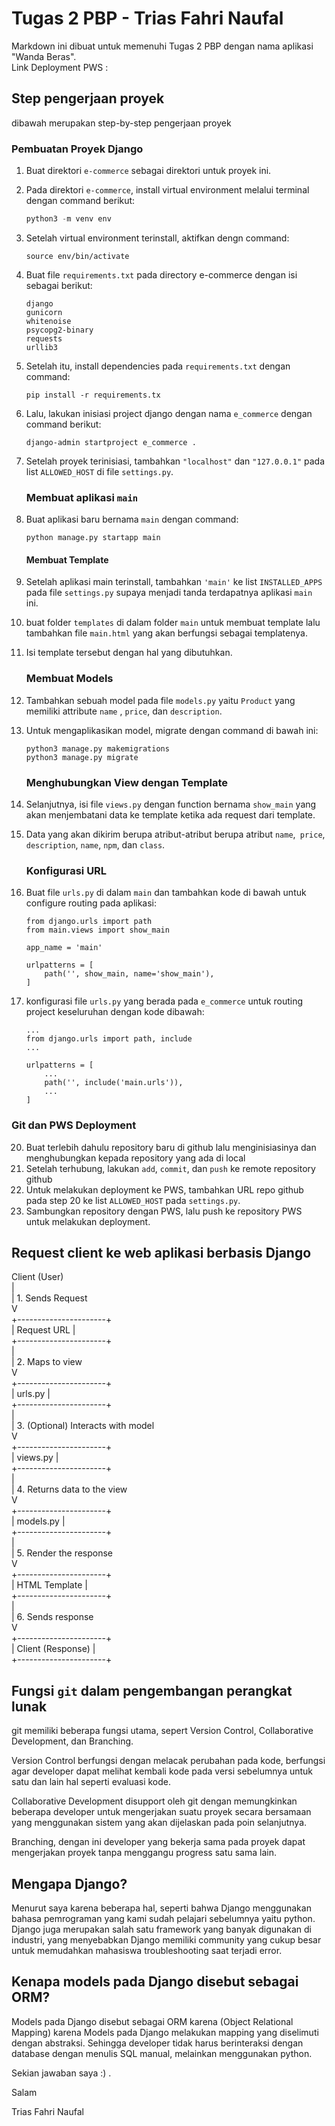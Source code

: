 # Tugas 2 PBP - Trias Fahri Naufal

Markdown ini dibuat untuk memenuhi Tugas 2 PBP dengan nama aplikasi "Wanda Beras". <br />
Link Deployment PWS : 

## Step pengerjaan proyek

dibawah merupakan step-by-step pengerjaan proyek

### Pembuatan Proyek Django

1. Buat direktori `e-commerce` sebagai direktori untuk proyek ini.
2. Pada direktori `e-commerce`, install virtual environment melalui terminal dengan command berikut:

   ```python
   python3 -m venv env
   ```
3. Setelah virtual environment terinstall, aktifkan dengn command:

   ```
   source env/bin/activate
   ```

4. Buat file `requirements.txt` pada directory e-commerce dengan isi sebagai berikut:

   ```
   django
   gunicorn
   whitenoise
   psycopg2-binary
   requests
   urllib3
   ```
5. Setelah itu, install dependencies pada `requirements.txt` dengan command:

   ```
   pip install -r requirements.tx
   ```
6. Lalu, lakukan inisiasi project django dengan nama `e_commerce` dengan command berikut:

   ```
   django-admin startproject e_commerce .
   ```

7. Setelah proyek terinisiasi, tambahkan `"localhost"` dan `"127.0.0.1"` pada list `ALLOWED_HOST` di file `settings.py`.

   ### Membuat aplikasi `main`
8. Buat aplikasi baru bernama `main` dengan command:

   ```
   python manage.py startapp main
   ```

   #### Membuat Template

9. Setelah aplikasi main terinstall, tambahkan `'main'` ke list `INSTALLED_APPS` pada file `settings.py` supaya menjadi tanda terdapatnya aplikasi `main` ini.

10. buat folder `templates` di dalam folder `main` untuk membuat template lalu tambahkan file `main.html` yang akan berfungsi sebagai templatenya.

11. Isi template tersebut dengan hal yang dibutuhkan.

    ### Membuat Models

12. Tambahkan sebuah model pada file `models.py` yaitu `Product` yang memiliki attribute `name` , `price`, dan `description`.

13. Untuk mengaplikasikan model, migrate dengan command di bawah ini:

    ```
    python3 manage.py makemigrations
    python3 manage.py migrate
    ```

    ### Menghubungkan View dengan Template

14. Selanjutnya, isi file `views.py` dengan function bernama `show_main` yang akan menjembatani data ke template ketika ada  request dari template.

15. Data yang akan dikirim berupa atribut-atribut berupa atribut `name`,` price`, `description`, `name`, `npm`, dan `class`.

    ### Konfigurasi URL
16. Buat file `urls.py` di dalam `main` dan tambahkan kode di bawah untuk configure routing pada aplikasi:

    ```
    from django.urls import path
    from main.views import show_main

    app_name = 'main'

    urlpatterns = [
        path('', show_main, name='show_main'),
    ]
    ```

17. konfigurasi file `urls.py` yang berada pada `e_commerce` untuk routing project keseluruhan dengan kode dibawah:

    ```
    ...
    from django.urls import path, include
    ...

    urlpatterns = [
        ...
        path('', include('main.urls')),
        ...
    ]
    ```

### Git dan PWS Deployment

20. Buat terlebih dahulu repository baru di github lalu menginisiasinya dan menghubungkan kepada repository yang ada di local
21. Setelah terhubung, lakukan `add`, `commit`, dan `push` ke remote repository github
22. Untuk melakukan deployment ke PWS, tambahkan URL repo github pada step 20 ke list `ALLOWED_HOST` pada `settings.py`.
23. Sambungkan repository dengan PWS, lalu push ke repository PWS untuk melakukan deployment.

## Request client ke web aplikasi berbasis Django

Client (User)<br />
    |<br />
    | 1. Sends Request<br />
    V<br />
+----------------------+<br />
|     Request URL      |<br />
+----------------------+<br />
           |<br />
           | 2. Maps to view<br />
           V<br />
+----------------------+<br />
|       urls.py        |<br />
+----------------------+<br />
           |<br />
           | 3. (Optional) Interacts with model<br />
           V<br />
+----------------------+<br />
|      views.py        |<br />
+----------------------+<br />
           |<br />
           | 4. Returns data to the view<br />
           V<br />
+----------------------+<br />
|      models.py       |<br />
+----------------------+<br />
           |<br />
           | 5. Render the response<br />
           V<br />
+----------------------+<br />
|   HTML Template      |<br />
+----------------------+<br />
           |<br />
           | 6. Sends response<br />
           V<br />
+----------------------+<br />
|   Client (Response)  |<br />
+----------------------+<br />


## Fungsi `git` dalam pengembangan perangkat lunak

git memiliki beberapa fungsi utama, sepert Version Control, Collaborative Development, dan Branching.

Version Control berfungsi dengan melacak perubahan pada kode, berfungsi agar developer dapat melihat kembali kode pada versi sebelumnya untuk satu dan lain hal seperti evaluasi kode.

Collaborative Development disupport oleh git dengan memungkinkan beberapa developer untuk mengerjakan suatu proyek secara bersamaan yang menggunakan sistem yang akan dijelaskan pada poin selanjutnya.

Branching, dengan ini developer yang bekerja sama pada proyek dapat mengerjakan proyek tanpa menggangu progress satu sama lain.


## Mengapa Django?

Menurut saya karena beberapa hal, seperti bahwa Django menggunakan bahasa pemrograman yang kami sudah pelajari sebelumnya yaitu python. Django juga merupakan salah satu framework yang banyak digunakan di industri, yang menyebabkan Django memiliki community yang cukup besar untuk memudahkan mahasiswa troubleshooting saat terjadi error.

## Kenapa models pada Django disebut sebagai ORM?

Models pada Django disebut sebagai ORM karena (Object Relational Mapping) karena Models pada Django melakukan mapping yang diselimuti dengan abstraksi. Sehingga developer tidak harus berinteraksi dengan database dengan menulis SQL manual, melainkan menggunakan python. <br />

Sekian jawaban saya :) . <br />

Salam <br/>

Trias Fahri Naufal 
